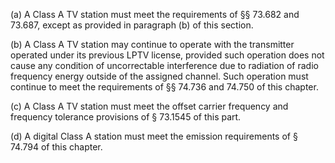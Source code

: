 (a) A Class A TV station must meet the requirements of §§ 73.682 and 73.687, except as provided in paragraph (b) of this section.

(b) A Class A TV station may continue to operate with the transmitter operated under its previous LPTV license, provided such operation does not cause any condition of uncorrectable interference due to radiation of radio frequency energy outside of the assigned channel. Such operation must continue to meet the requirements of §§ 74.736 and 74.750 of this chapter.

(c) A Class A TV station must meet the offset carrier frequency and frequency tolerance provisions of § 73.1545 of this part.

(d) A digital Class A station must meet the emission requirements of § 74.794 of this chapter.

